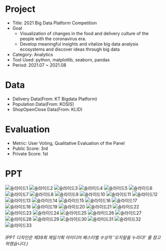 # Project
- Title: 2021 Big Data Platform Competition
- Goal
  - Visualization of changes in the food and delivery culture of the people with the coronavirus era.
  - Develop meaningful insights and vitalize big data analysis ecosystems and discover ideas through big data
- Category: Analytics
- Tool Used: python, matplotlib, seaborn, pandas
- Period: 2021.07 ~ 2021.08

# Data
- Delivery Data(From: KT Bigdata Platform)
- Population Data(From: KOSIS)
- ShopOpenClose Data(From: KLID)

# Evaluation
- Metric: User Voting, Qualitative Evaluation of the Panel
- Public Score: 3rd
- Private Score: 1st

# PPT

![슬라이드1](https://user-images.githubusercontent.com/52409420/131244064-700907e9-8ead-4112-a43e-c24748e14650.PNG)
![슬라이드2](https://user-images.githubusercontent.com/52409420/131244068-d2538cb7-5902-46e7-94d4-ceee3b98bdd5.PNG)
![슬라이드3](https://user-images.githubusercontent.com/52409420/131244070-456a90ca-106e-4be2-bc55-d5bc6c84b241.PNG)
![슬라이드4](https://user-images.githubusercontent.com/52409420/131244071-c631818a-9795-4737-970f-df0a21b87b21.PNG)
![슬라이드5](https://user-images.githubusercontent.com/52409420/131244072-4047c6cb-0133-46ac-bdc8-172a3cba92d5.PNG)
![슬라이드6](https://user-images.githubusercontent.com/52409420/131244073-85775dbf-40e9-4fe0-b323-10bc12544561.PNG)
![슬라이드7](https://user-images.githubusercontent.com/52409420/131244074-cbee497e-cda1-419e-a158-e415ce37322a.PNG)
![슬라이드8](https://user-images.githubusercontent.com/52409420/131244075-0df9f936-311a-4b94-8e50-6cc02837b266.PNG)
![슬라이드9](https://user-images.githubusercontent.com/52409420/131244076-2e4a9987-3f32-464e-9fec-edf01fb87e30.PNG)
![슬라이드10](https://user-images.githubusercontent.com/52409420/131244079-db5dbc57-34c6-47f5-8ab0-a137478d15d7.PNG)
![슬라이드11](https://user-images.githubusercontent.com/52409420/131244080-692c5567-da38-41db-ada6-2dc630a15761.PNG)
![슬라이드12](https://user-images.githubusercontent.com/52409420/131244082-f047cfbf-4df5-4f55-af28-8bf347695447.PNG)
![슬라이드13](https://user-images.githubusercontent.com/52409420/131244085-64098a70-68e6-4abd-86ba-bca7da80decd.PNG)
![슬라이드14](https://user-images.githubusercontent.com/52409420/131244086-4f549bf8-477a-4f90-8bfd-74bca5b9e4ce.PNG)
![슬라이드15](https://user-images.githubusercontent.com/52409420/131244087-39e22b88-662c-4d88-a67c-74417e7c33c9.PNG)
![슬라이드16](https://user-images.githubusercontent.com/52409420/131244088-9b3e59c5-5944-4ce8-afcf-d000c227d858.PNG)
![슬라이드17](https://user-images.githubusercontent.com/52409420/131244089-f59ee0c0-0ab0-4107-8985-2f9424113739.PNG)
![슬라이드18](https://user-images.githubusercontent.com/52409420/131244090-ffe863a6-52c3-469b-b962-3f80f2078a96.PNG)
![슬라이드19](https://user-images.githubusercontent.com/52409420/131244092-038d0d91-7265-4c4a-b213-c0dfcf5d0768.PNG)
![슬라이드20](https://user-images.githubusercontent.com/52409420/131244094-e516095f-afe8-4024-aa94-8d134daefde7.PNG)
![슬라이드21](https://user-images.githubusercontent.com/52409420/131244095-01207c4f-fd7a-4bd9-88a4-ff7522a46bc9.PNG)
![슬라이드22](https://user-images.githubusercontent.com/52409420/131244098-3e0dd77e-4577-45f8-a229-0ba31520f5be.PNG)
![슬라이드23](https://user-images.githubusercontent.com/52409420/131244101-d6a5fb10-fac6-4538-8069-85254da173a5.PNG)
![슬라이드24](https://user-images.githubusercontent.com/52409420/131244103-5746e160-1768-43f0-8e45-1afc55b53eea.PNG)
![슬라이드25](https://user-images.githubusercontent.com/52409420/131244132-90e6b360-a507-48bf-80bf-3792404a841f.PNG)
![슬라이드26](https://user-images.githubusercontent.com/52409420/131244133-04c5f388-9529-4346-b2cb-8125246c224c.PNG)
![슬라이드27](https://user-images.githubusercontent.com/52409420/131244134-919edb13-d59a-4f42-b607-8c8f0337f4d4.PNG)
![슬라이드28](https://user-images.githubusercontent.com/52409420/131244136-8bf8702f-c9a1-4344-92b0-93d7a315e018.PNG)
![슬라이드29](https://user-images.githubusercontent.com/52409420/131244138-314adf0b-ee38-4969-8e05-b8b2537f5aee.PNG)
![슬라이드30](https://user-images.githubusercontent.com/52409420/131244139-301ec18e-4306-45bf-a6b8-00a7530513ba.PNG)
![슬라이드31](https://user-images.githubusercontent.com/52409420/131244140-0458bc5a-5ef4-49d1-bead-185fec1fcaa4.PNG)
![슬라이드32](https://user-images.githubusercontent.com/52409420/131244142-8cba57bc-d73c-466a-9876-253aef1eb475.PNG)
![슬라이드33](https://user-images.githubusercontent.com/52409420/131244143-9b87552a-10e8-425e-b33f-5c025f664537.PNG)
###### (*PPT 디자인은 제39회 제일기획 아이디어 페스티벌 수상작 '오지랖을 누리다!' 를 참고하였습니다.*)
